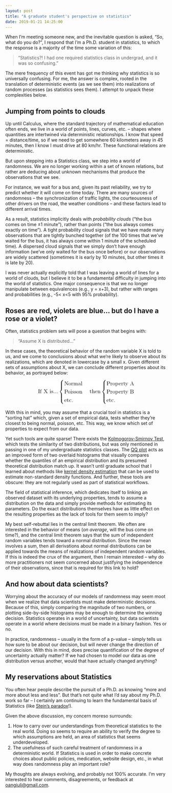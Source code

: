 ```yaml
---
layout: post
title: "A graduate student's perspective on statistics"
date: 2019-01-21 14:25:00
---
```


When I’m meeting someone new, and the inevitable question is asked, “So, what do you do?”, I respond that I’m a Ph.D. student in statistics, to which the response is a majority of the time some variation of this:
 
> “Statistics?! I had one required statistics class in undergrad, and it was so confusing.”
 
The mere frequency of this event has got me thinking why statistics is so universally confusing.  For me, the answer is complex, rooted in the translation of deterministic events (as we see them) into realizations of random processes (as statistics sees them).  I attempt to unpack these complexities below.
 
## Jumping from points to clouds
 
Up until Calculus, where the standard trajectory of mathematical education often ends, we live in a world of points, lines, curves, etc. – shapes where quantities are intertwined via deterministic relationships.  I know that speed = distance/time, so if we need to get somewhere 60 kilometers away in 45 minutes, then I know I must drive at 80 km/hr.  These functional relations are deterministic.
 
But upon stepping into a Statistics class, we step into a world of randomness.  We are no longer working within a set of known relations, but rather are deducing about unknown mechanisms that produce the observations that we see.
 
For instance, we wait for a bus and, given its past reliability, we try to predict whether it will come on time today.  There are many sources of randomness – the synchronization of traffic lights, the courteousness of other drivers on the road, the weather conditions – and these factors lead to different arrival times.
 
As a result, statistics implicitly deals with _probability clouds_ (“the bus comes on time ±1 minute”), rather than points (“the bus always comes exactly on time”).  A tight probability cloud signals that we have made many observations that are tightly bunched together (of the 100 times that we’ve waited for the bus, it has always come within 1 minute of the scheduled time).  A dispersed cloud signals that we simply don’t have enough information (we’ve only waited for the bus once before) or our observations are widely scattered (sometimes it is early by 10 minutes, but other times it is late by 20).
 
I was never actually explicitly told that I was leaving a world of lines for a world of clouds, but I believe it to be a fundamental difficulty in jumping into the world of statistics.  One major consequence is that we no longer manipulate between equivalences (e.g., y = x+3), but rather with ranges and probabilities (e.g., -5< x<5 with 95% probability).
 
## Roses are red, violets are blue… but do I have a rose or a violet?
 
Often, statistics problem sets will pose a question that begins with:
 
> “Assume X is distributed…”
 
In these cases, the theoretical behavior of the random variable X is told to us, and we come to conclusions about what we’re likely to observe about its realizations, which are denoted in lowercase by a small x.  Given different sets of assumptions about X, we can conclude different properties about its behavior, as portrayed below:

<center><img src="writing_image_files/2019-01-grad-statistics-if-then.png" width="300"></center>

With this in mind, you may assume that a crucial tool in statistics is a “sorting hat” which, given a set of empirical data, tests whether they’re closest to being normal, poisson, etc. This way, we know which set of properties to expect from our data.
 
Yet such tools are quite sparse!  There exists the [Kolmogorov-Smirnov Test](https://en.wikipedia.org/wiki/Kolmogorov–Smirnov_test), which tests the similarity of two distributions, but was only mentioned in passing in one of my undergraduate statistics classes.  The [QQ plot](https://en.wikipedia.org/wiki/Q%E2%80%93Q_plot) acts as an improved form of two overlaid histograms that visually compares whether the quantiles of an empirical distribution and its presumed theoretical distribution match up.  It wasn’t until graduate school that I learned about methods like [kernel density estimation](https://en.wikipedia.org/wiki/Kernel_density_estimation) that can be used to estimate non-standard density functions.  And further, these tools are obscure: they are not regularly used as part of statistical workflows.

The field of statistical inference, which dedicates itself to linking an observed dataset with its underlying properties, tends to assume a distribution on the data and simply provide methods for estimating its parameters.  Do the exact distributions themselves have as little effect on the resulting properties as the lack of tools for them seem to imply?
 
My best self-rebuttal lies in the central limit theorem.  We often are interested in the behavior of means (_on average_, will the bus come on time?), and the central limit theorem says that the sum of independent random variables tends toward a normal distribution.  Since the mean involves a sum, then all derivations about normal distributions can be applied towards the means of realizations of independent random variables.  If this is indeed the crux of the argument, then I remain interested – why do more practitioners not seem concerned about justifying the independence of their observations, since that is required for this link to hold?
 
## And how about data scientists?

Worrying about the accuracy of our models of randomness may seem moot when we realize that data scientists must make deterministic decisions.  Because of this, simply comparing the magnitude of two numbers, or plotting side-by-side histograms may be enough to determine the winning decision.  Statistics operates in a world of uncertainty, but data scientists operate in a world where decisions must be made in a binary fashion.  Yes or no.

In practice, randomness – usually in the form of a p-value – simply tells us how sure to be about our decision, but will never change the direction of our decision.  With this in mind, does precise quantification of the degree of uncertainty actually matter?  If we had chosen to model our data as one distribution versus another, would that have actually changed anything?
 
## My reservations about Statistics
You often hear people describe the pursuit of a Ph.D. as knowing “more and more about less and less”.  But that’s not quite what I’d say about my Ph.D. work so far – I certainly am continuing to learn the fundamental basis of Statistics (like [Stein’s paradox](https://en.wikipedia.org/wiki/Stein%27s_example)!).
 
Given the above discussion, my concern moreso surrounds:
1. How to carry over our understandings from theoretical statistics to the real world.  Doing so seems to require an ability to verify the degree to which assumptions are held, an area of statistics that seems underdeveloped.
2. The usefulness of such careful treatment of randomness in a deterministic world. If Statistics is used in order to make concrete choices about public policies, medication, website design, etc., in what way does randomness play an important role?
 
My thoughts are always evolving, and probably not 100% accurate.  I’m very interested to hear comments, disagreements, or feedback at oangiuli@gmail.com.